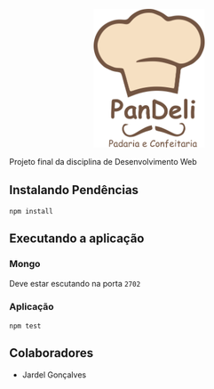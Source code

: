 <p align="center">
  <img width="200" src="logo.png">
</p>
Projeto final da disciplina de Desenvolvimento Web

## Instalando Pendências
```
npm install
```

## Executando a aplicação
### Mongo
Deve estar escutando na porta `2702`

### Aplicação
```
npm test
```

## Colaboradores
- Jardel Gonçalves